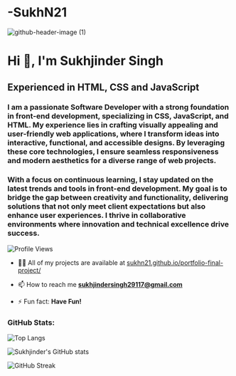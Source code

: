 # -SukhN21

![github-header-image (1)](https://github.com/user-attachments/assets/27f2c420-35c0-4f64-9af5-97f3ecf779ec)

# Hi 👋, I'm Sukhjinder Singh

##  Experienced in HTML, CSS and JavaScript

### I am a passionate Software Developer with a strong foundation in front-end development, specializing in CSS, JavaScript, and HTML. My experience lies in crafting visually appealing and user-friendly web applications, where I transform ideas into interactive, functional, and accessible designs. By leveraging these core technologies, I ensure seamless responsiveness and modern aesthetics for a diverse range of web projects.

### With a focus on continuous learning, I stay updated on the latest trends and tools in front-end development. My goal is to bridge the gap between creativity and functionality, delivering solutions that not only meet client expectations but also enhance user experiences. I thrive in collaborative environments where innovation and technical excellence drive success.

![Profile Views](https://komarev.com/ghpvc/?username=sukhn21&label=Profile%20views&color=0e75b6&style=flat)

- 👨‍💻 All of my projects are available at [sukhn21.github.io/portfolio-final-project/](https://sukhn21.github.io/portfolio-final-project/)

- 📫 How to reach me **sukhjindersingh29117@gmail.com**

- ⚡ Fun fact: **Have Fun!**

### GitHub Stats:
![Top Langs](https://github-readme-stats.vercel.app/api/top-langs?username=sukhn21&show_icons=true&locale=en&layout=compact)

![Sukhjinder's GitHub stats](https://github-readme-stats.vercel.app/api?username=sukhn21&show_icons=true&locale=en)

![GitHub Streak](https://github-readme-streak-stats.herokuapp.com/?user=sukhn21&)
